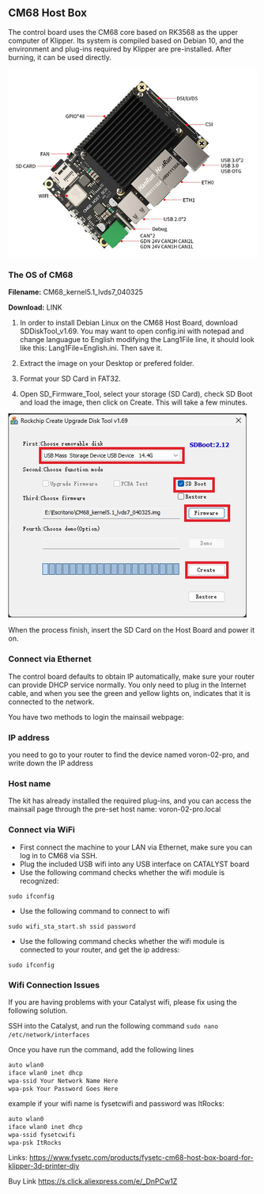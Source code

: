 ## CM68 Host Box

The control board uses the CM68 core based on RK3568 as the upper computer of Klipper. Its system is compiled based on Debian 10, and the environment and plug-ins required by Klipper are pre-installed. After burning, it can be used directly. 

![](https://github.com/emebecnc/3DPrintingTutorials/blob/main/CM68%20Host%20Board/media/1.png?raw=true)

### The OS of CM68

**Filename:** CM68_kernel5.1_lvds7_040325

**Download:** LINK

1. In order to install Debian Linux on the CM68  Host Board, download SDDiskTool_v1.69. You may want to open config.ini with notepad and change languague to English modifying the Lang1File line, it should look like this: Lang1File=English.ini. Then save it.

2. Extract the image on your Desktop or prefered folder.

3. Format your SD Card in FAT32. 

4. Open SD_Firmware_Tool, select your storage (SD Card), check SD Boot and load the image, then click on Create. This will take a few minutes. 

![](https://github.com/emebecnc/3DPrintingTutorials/blob/main/CM68%20Host%20Board/media/2.jpg?raw=true)

When the process finish, insert the SD Card on the Host Board and power it on. 

### Connect via Ethernet

The control board defaults to obtain IP automatically, make sure your router can provide DHCP service normally. You only need to plug in the Internet cable, and when you see the green and yellow lights on, indicates that it is connected to the network.

You have two methods to login the mainsail webpage:

### IP address
you need to go to your router to find the device named voron-02-pro, and write down the IP address
### Host name
The kit has already installed the required plug-ins, and you can access the mainsail page through the pre-set host name: voron-02-pro.local

### Connect via WiFi

- First connect the machine to your LAN via Ethernet, make sure you can log in to CM68 via SSH.
- Plug the included USB wifi into any USB interface on CATALYST board
- Use the following command checks whether the wifi module is recognized:
```
sudo ifconfig
```
- Use the following command to connect to wifi
```
sudo wifi_sta_start.sh ssid password
```
- Use the following command checks whether the wifi module is connected to your router, and get the ip address:
```
sudo ifconfig
```
### Wifi Connection Issues
If you are having problems with your Catalyst wifi, please fix using the following solution. 

SSH into the Catalyst, and run the following command `sudo nano /etc/network/interfaces`

Once you have run the command, add the following lines 

```
auto wlan0
iface wlan0 inet dhcp
wpa-ssid Your Network Name Here
wpa-psk Your Password Goes Here
```
example if your wifi name is fysetcwifi and password was ItRocks:
```
auto wlan0
iface wlan0 inet dhcp
wpa-ssid fysetcwifi
wpa-psk ItRocks
```

Links: 
https://www.fysetc.com/products/fysetc-cm68-host-box-board-for-klipper-3d-printer-diy

Buy Link
https://s.click.aliexpress.com/e/_DnPCw1Z
